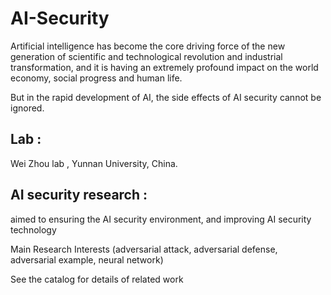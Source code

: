 # AI-Security

Artificial intelligence has become the core driving force of the new generation of scientific and technological revolution and industrial transformation, and it is having an extremely profound impact on the world economy, social progress and human life. 

But in the rapid development of AI, the side effects of AI security cannot be ignored.

## Lab :

Wei Zhou lab , Yunnan University, China.

## AI security research  :

aimed to ensuring the AI security environment, and improving AI security technology

Main Research Interests (adversarial attack, adversarial defense, adversarial example, neural network)

See the catalog for details of related work

